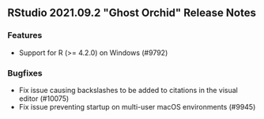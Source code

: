 
## RStudio 2021.09.2 "Ghost Orchid" Release Notes

### Features

* Support for R (>= 4.2.0) on Windows (#9792)

### Bugfixes

* Fix issue causing backslashes to be added to citations in the visual editor (#10075)
* Fix issue preventing startup on multi-user macOS environments (#9945)
